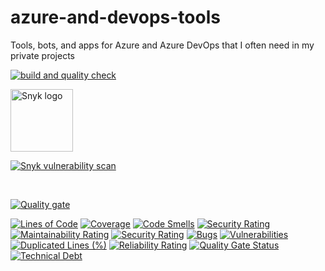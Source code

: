 azure-and-devops-tools
======================

Tools, bots, and apps for Azure and Azure DevOps that I often need in my private projects

[![build and quality check](https://github.com/tomaswalander/azure-and-devops-tools/actions/workflows/verify.yml/badge.svg?branch=master)](https://github.com/tomaswalander/azure-and-devops-tools/actions/workflows/verify.yml)

<img src="https://res.cloudinary.com/snyk/image/upload/v1537345894/press-kit/brand/logo-black.png" alt="Snyk logo" height="100">

[![Snyk vulnerability scan](https://snyk.io/test/github/tomaswalander/azure-and-devops-tools/badge.svg)](https://snyk.io/test/github/tomaswalander/azure-and-devops-tools?tab=dependencies)

<br />

[![Quality gate](https://sonarcloud.io/api/project_badges/quality_gate?project=tomaswalander_azure-and-devops-tools)](https://sonarcloud.io/summary/new_code?id=tomaswalander_azure-and-devops-tools)


[![Lines of Code](https://sonarcloud.io/api/project_badges/measure?project=tomaswalander_azure-and-devops-tools&metric=ncloc)](https://sonarcloud.io/summary/new_code?id=tomaswalander_azure-and-devops-tools) [![Coverage](https://sonarcloud.io/api/project_badges/measure?project=tomaswalander_azure-and-devops-tools&metric=coverage)](https://sonarcloud.io/summary/new_code?id=tomaswalander_azure-and-devops-tools) [![Code Smells](https://sonarcloud.io/api/project_badges/measure?project=tomaswalander_azure-and-devops-tools&metric=code_smells)](https://sonarcloud.io/summary/new_code?id=tomaswalander_azure-and-devops-tools) [![Security Rating](https://sonarcloud.io/api/project_badges/measure?project=tomaswalander_azure-and-devops-tools&metric=security_rating)](https://sonarcloud.io/summary/new_code?id=tomaswalander_azure-and-devops-tools)  [![Maintainability Rating](https://sonarcloud.io/api/project_badges/measure?project=tomaswalander_azure-and-devops-tools&metric=sqale_rating)](https://sonarcloud.io/summary/new_code?id=tomaswalander_azure-and-devops-tools) [![Security Rating](https://sonarcloud.io/api/project_badges/measure?project=tomaswalander_azure-and-devops-tools&metric=security_rating)](https://sonarcloud.io/summary/new_code?id=tomaswalander_azure-and-devops-tools) [![Bugs](https://sonarcloud.io/api/project_badges/measure?project=tomaswalander_azure-and-devops-tools&metric=bugs)](https://sonarcloud.io/summary/new_code?id=tomaswalander_azure-and-devops-tools) [![Vulnerabilities](https://sonarcloud.io/api/project_badges/measure?project=tomaswalander_azure-and-devops-tools&metric=vulnerabilities)](https://sonarcloud.io/summary/new_code?id=tomaswalander_azure-and-devops-tools) [![Duplicated Lines (%)](https://sonarcloud.io/api/project_badges/measure?project=tomaswalander_azure-and-devops-tools&metric=duplicated_lines_density)](https://sonarcloud.io/summary/new_code?id=tomaswalander_azure-and-devops-tools) [![Reliability Rating](https://sonarcloud.io/api/project_badges/measure?project=tomaswalander_azure-and-devops-tools&metric=reliability_rating)](https://sonarcloud.io/summary/new_code?id=tomaswalander_azure-and-devops-tools) [![Quality Gate Status](https://sonarcloud.io/api/project_badges/measure?project=tomaswalander_azure-and-devops-tools&metric=alert_status)](https://sonarcloud.io/summary/new_code?id=tomaswalander_azure-and-devops-tools) [![Technical Debt](https://sonarcloud.io/api/project_badges/measure?project=tomaswalander_azure-and-devops-tools&metric=sqale_index)](https://sonarcloud.io/summary/new_code?id=tomaswalander_azure-and-devops-tools)

